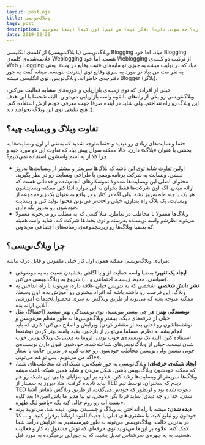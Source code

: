 ```yaml
---
layout: post.njk
title: وبلاگ‌نویسی
tags: post
description: وبلاگ‌نویسی چیه؟ چه تفاوتی با وبسایت داره؟ چه سودی داره؟ بلاگر کیه؟ من کیم؟ اون کیه؟ اینجا بخونید.
date: 2019-02-20
---
```


وبلاگ‌نویسی (یا بلاگ‌نویسی) از کلمه‌ی انگلیسی Blogging میاد. اما خود Blogging خلاصه‌شده‌ی کلمه‌ی Weblogging هست. اما خود Weblogging از ترکیب دو کلمه‌ی Web و Logging میاد که در نهایت میشه یه چیزی تو مایه‌های «ثبت وقایع در وب». یعنی یه نفر مث من بیاد در مورد یه سری وقایع توی اینترنت بنویسه. میشه گفت یه جور دفترچه‌ی خاطراته. وبلاگ‌نویس، توی انگلیسی میشه Blogger (بلاگر).

خیلی از افرادی که توی زمینه‌ی بازاریابی و حوزه‌های مشابه فعالیت می‌کنن، وبلاگ‌نویسی رو یکی از راه‌های بالقوه واسه بازاریابی می‌دونن. البته شخصا با این هدف این وبلاگ رو راه ننداختم. ولی شاید در آینده صرفا جهت معرفی خودم ازش استفاده کنم. هیچ تبلیغی توی این وبلاگ نخواهید دید :).

## تفاوت وبلاگ و وبسایت چیه؟

حتما وبسایت‌های زیادی رو دیدید و حتما متوجه شدید که بعضی از اون وبسایت‌ها یه بخشی با عنوان «بلاگ» دارن. حالا ممکنه سوال پیش بیاد که تفاوت این دو مورد چیه و چرا کلا از یه اسم واسشون استفاده نمی‌کنیم؟

*   اولین تفاوت شاید توی این باشه که بلاگ‌ها سریعتر و بیشتر از وبسایت‌ها به‌روز میشن. وبسایت یه شرکت برنامه‌نویسی یا طراحی وبسایت رو در نظر بگیرید. محتوای اصلی این وبسایت‌ها معمولا نمونه‌کارهای انجام‌شده و خدماتی هست که ارائه میدن. اگه اون شرکت‌ها فقط بخوان به این موارد اتکا کنن ممکنه وبسایتشون هر یک یا چند ماه به‌روز بشه. ولی اگه در کنار و در واقع به عنوان یک زیرمجموعه از وبسایت، یک بلاگ راه بندازن، خیلی راحت‌تر می‌تونن محتوا تولید کنن و وبسایت خودشون رو به‌روز نگه دارن.
*   وبلاگ‌ها معمولا با مخاطب در تعاملن. مثلا کسی که یه مطلب رو می‌خونه معمولا می‌تونه نظرشو واسه نویسنده بفرسته و توی بحث‌ها شرکت کنه. شاید واسه همینه که بعضیا وبلاگ‌ها رو زیرمجموعه‌ی رسانه‌های اجتماعی می‌دونن.

## چرا وبلاگ‌نویسی؟

مزایای وبلاگ‌نویسی ممکنه همون اول کار خیلی ملموس و قابل درک نباشه:

*   **ایجاد یک تغییر:** بعضیا واسه حمایت از و یا آگاهی بخشیدن نسبت به یه موضوعی (سیاسی، محیط زیست، اجتماعی و ...) شروع به وبلاگ‌نویسی می‌کنن.
*   **نشر دانش شخصی:** شخصی که به تدریس خیلی علاقه داره، می‌تونه با راه انداختن یه وبلاگ، این فرصت رو داشته باشه که افراد بیشتری رو آموزش بده. اون وسطا، ممکنه متوجه بشه که می‌تونه از طریق وبلاگش یه سری محصول/خدمات آموزشی آنلاین ارائه بده.
*   **نویسندگی بهتر:** هر چی بیشتر بنویسید، توی نویسندگی بهتر میشید (احتمالا)، مثل خیلی از حرفه‌های دیگه. بیشتر وبلاگ‌نویس‌ها به طور منظم می‌نویسن و نوشته‌هاشون رو (حتی بعد از منتشر کردن) ویرایش و اصلاح می‌کنن؛ کاری که باید انجام بشه به نظرم. مسلما می‌تونن از بازخورد بقیه واسه بهتر کردن نوشته‌ها استفاده کنن. البته یک نویسنده‌ی خوب بودن، لزوما به معنی یک وبلاگ‌نویس خوب شدن نیست. خیلی از وبلاگ‌نویس‌های شناخته‌شده، خودشون قبول دارن نویسنده‌ی خوبی نیستن ولی تونستن مخاطب خودشون رو جذب کنن، در بدترین حالت با شعار «اگه من می‌تونم، پس تو هم می‌تونی».
*   **ایجاد شبکه‌ی حرفه‌ای:** وبلاگ‌نویسی یه جور شبکه‌س. شبکه‌ای که مخاطب‌های شما، که ممکنه خودشون وبلاگ‌نویس باشن، شکل می‌دن و شاید همین شبکه باعث میشه وبلاگ‌ها سریعتر از وبسایت‌ها رشد کنن. علاوه بر این، مزایای جانبی این شبکه رو هم نباید نادیده گرفت. مثلا دیروز یه سمینار از TED دیدم که سخنران، توسط تیم TED دعوت شده بود و اونطور که خودش می‌گفت، از طریق وبلاگش باهاش آشنا شدن. خدا رو چه دیدی! شاید فردا بگن «مجی، تو بیا مدیر ما باش اصن»! بعد کاوه تشت آب رو روم خالی کنه بگه «پاشو لنگ ظهره».
*   **دیده شدن:** میشه با راه انداختن یه وبلاگ و چسبیدن بهش، دیده شد. می‌تونید برند خودتون رو تبلیغ کنید، با مشتری‌های قبلی یا جدید/بالقوه ارتباط برقرار کنید، و ... کلا در بدترین حالت، وبلاگ‌نویسی می‌تونه به طور غیرمستقیم به افزایش درآمد شما کمک کنه. علاوه بر این‌ها می‌تونید توی حرفه‌ای که توش مشغول به کار و فعالیت هستید، به یه چهره‌ی سرشناس تبدیل بشید، که یه جورایی برمیگرده به مورد قبل.